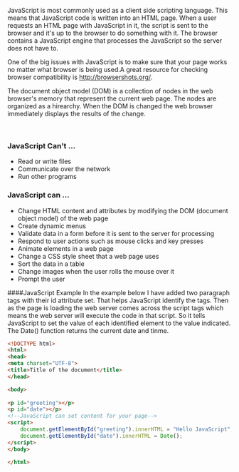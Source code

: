 <p><span>JavaScript is most commonly used as a client side scripting language. This means that JavaScript code is written into an HTML page. When a user requests an HTML page with JavaScript in it, the script is sent to the browser and it's up to the browser to do something with it. The browser contains a JavaScript engine that processes the JavaScript so the server does not have to.</span></p>
<p>One of the big issues with JavaScript is to make sure that your page works no matter what browser is being used.A great resource for checking browser compatibility is <a id="" class="" title="" href="http://browsershots.org/" target="">http://browsershots.org/</a>.</p>
<p>The document object model (DOM) is a collection of nodes in the web browser's memory that represent the current web page. The nodes are organized as a hirearchy. When the DOM is changed the web browser immediately displays the results of the change.</p>
<p>&nbsp;</p>
<h3>JavaScript Can't ...</h3>
<ul>
<li>Read or write files</li>
<li>Communicate over the network</li>
<li>Run other programs</li>
</ul>
<h3>JavaScript can ...</h3>
<ul>
<li>Change HTML content and attributes by modifying the DOM (document object model) of the web page</li>
<li>Create dynamic menus</li>
<li>Validate data in a form before it is sent to the server for processing</li>
<li>Respond to user actions such as mouse clicks and key presses</li>
<li>Animate elements in a web page</li>
<li>Change a CSS style sheet that a web page uses</li>
<li>Sort the data in a table</li>
<li>Change images when the user rolls the mouse over it</li>
<li>Prompt the user</li>
</ul>


####JavaScript Example
In the example below I have added two paragraph tags with their id attribute set. That helps JavaScript identify the tags. Then as the page is loading the web server comes across the script tags which means the web server will execute the code in that script. So it tells JavaScript to set the value of each identified element to the value indicated. The Date() function returns the current date and tinme.
```html
<!DOCTYPE html>
<html>
<head>
<meta charset="UTF-8">
<title>Title of the document</title>
</head>

<body>
    
<p id="greeting"></p>
<p id="date"></p>
<!--JavaScript can set content for your page-->
<script>
    document.getElementById("greeting").innerHTML = "Hello JavaScript";
    document.getElementById("date").innerHTML = Date();
</script>
</body>

</html>
```